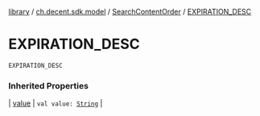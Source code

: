 [library](../../index.md) / [ch.decent.sdk.model](../index.md) / [SearchContentOrder](index.md) / [EXPIRATION_DESC](./-e-x-p-i-r-a-t-i-o-n_-d-e-s-c.md)

# EXPIRATION_DESC

`EXPIRATION_DESC`

### Inherited Properties

| [value](value.md) | `val value: `[`String`](https://kotlinlang.org/api/latest/jvm/stdlib/kotlin/-string/index.html) |

